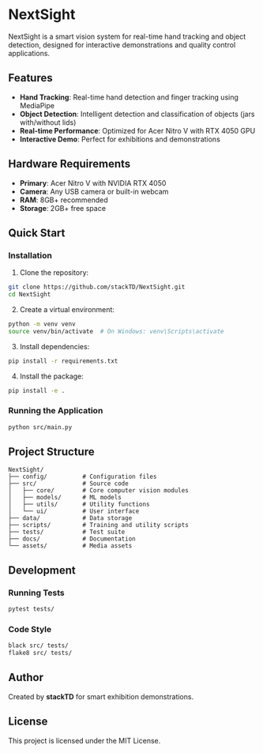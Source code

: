 # NextSight

NextSight is a smart vision system for real-time hand tracking and object detection, designed for interactive demonstrations and quality control applications.

## Features

- **Hand Tracking**: Real-time hand detection and finger tracking using MediaPipe
- **Object Detection**: Intelligent detection and classification of objects (jars with/without lids)
- **Real-time Performance**: Optimized for Acer Nitro V with RTX 4050 GPU
- **Interactive Demo**: Perfect for exhibitions and demonstrations

## Hardware Requirements

- **Primary**: Acer Nitro V with NVIDIA RTX 4050
- **Camera**: Any USB camera or built-in webcam
- **RAM**: 8GB+ recommended
- **Storage**: 2GB+ free space

## Quick Start

### Installation

1. Clone the repository:
```bash
git clone https://github.com/stackTD/NextSight.git
cd NextSight
```

2. Create a virtual environment:
```bash
python -m venv venv
source venv/bin/activate  # On Windows: venv\Scripts\activate
```

3. Install dependencies:
```bash
pip install -r requirements.txt
```

4. Install the package:
```bash
pip install -e .
```

### Running the Application

```bash
python src/main.py
```

## Project Structure

```
NextSight/
├── config/          # Configuration files
├── src/             # Source code
│   ├── core/        # Core computer vision modules
│   ├── models/      # ML models
│   ├── utils/       # Utility functions
│   └── ui/          # User interface
├── data/            # Data storage
├── scripts/         # Training and utility scripts
├── tests/           # Test suite
├── docs/            # Documentation
└── assets/          # Media assets
```

## Development

### Running Tests
```bash
pytest tests/
```

### Code Style
```bash
black src/ tests/
flake8 src/ tests/
```

## Author

Created by **stackTD** for smart exhibition demonstrations.

## License

This project is licensed under the MIT License.